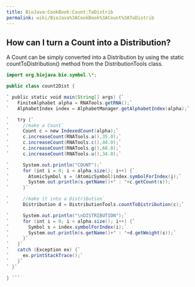 ```yaml
---
title: BioJava:CookBook:Count:ToDistrib
permalink: wiki/BioJava%3ACookBook%3ACount%3AToDistrib
---
```


How can I turn a Count into a Distribution?
-------------------------------------------

A Count can be simply converted into a Distribution by using the static
countToDistribution() method from the DistributionTools class.

```java import org.biojava.bio.dist.\*; import org.biojava.bio.seq.\*;
import org.biojava.bio.symbol.\*;

public class count2Dist {

` public static void main(String[] args) {`  
`   FiniteAlphabet alpha = RNATools.getRNA();`  
`   AlphabetIndex index = AlphabetManager.getAlphabetIndex(alpha);`

`   try {`  
`     //make a Count`  
`     Count c = new IndexedCount(alpha);`  
`     c.increaseCount(RNATools.a(),35.0);`  
`     c.increaseCount(RNATools.c(),44.0);`  
`     c.increaseCount(RNATools.g(),68.0);`  
`     c.increaseCount(RNATools.u(),34.0);`

`     System.out.println("COUNT");`  
`     for (int i = 0; i < alpha.size(); i++) {`  
`       AtomicSymbol s = (AtomicSymbol)index.symbolForIndex(i);`  
`       System.out.println(s.getName()+" : "+c.getCount(s));`  
`     }`

`     //make it into a Distribution`  
`     Distribution d = DistributionTools.countToDistribution(c);`

`     System.out.println("\nDISTRIBUTION");`  
`     for (int i = 0; i < alpha.size(); i++) {`  
`       Symbol s = index.symbolForIndex(i);`  
`       System.out.println(s.getName()+" : "+d.getWeight(s));`  
`     }`  
`   }`  
`   catch (Exception ex) {`  
`     ex.printStackTrace();`  
`   }`  
` }`

} ```
